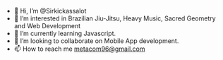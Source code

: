 - 👋 Hi, I’m @Sirkickassalot
- 👀 I’m interested in Brazilian Jiu-Jitsu, Heavy Music, Sacred Geometry and Web Development
- 🌱 I’m currently learning Javascript.
- 💞️ I’m looking to collaborate on Mobile App development.
- 📫 How to reach me metacom96@gmail.com            

<!---
Sirkickassalot/Sirkickassalot is a ✨ special ✨ repository because its `README.md` (this file) appears on your GitHub profile.
You can click the Preview link to take a look at your changes.
--->
